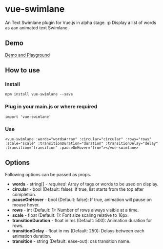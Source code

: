 # vue-swimlane

An Text Swimlane plugin for Vue.js in alpha stage. :p Display a list of words as aan animated text Swimlane.

## Demo

[Demo and Playground](https://mubaidr.github.io/vue-swimlane)

## How to use

### Install

```npm install vue-swimlane --save```

### Plug in your main.js or where required

```import 'vue-swimlane'```

### Use

```<vue-swimlane :words="wordsArray" :circular="circular" :rows="rows" :scale="scale" :transitionDuration="duration" :transitionDelay="delay" :transition="transition" :pauseOnHover="true"></vue-swimlane>```

## Options

Following options can be passed as props.

* **words** - string[] - *required*: Array of tags or words to be used on display.
* **circular** - bool (Default: false): If true, list starts from the top after completion.
* **pauseOnHover** - bool (Default: false): If true, animation will pause on mouse hover.
* **rows** - int (Default: 1): Number of rows always visible at a time.
* **scale** - float (Default: 1): Font size scaling relative to 16px.
* **transitionDuration** - float in ms (Default: 500): Animation duration for rows.
* **transitionDelay** - float in ms (Default: 250): Delays between each animation duration.
* **transition** - string (Default: ease-out): css transition name.
